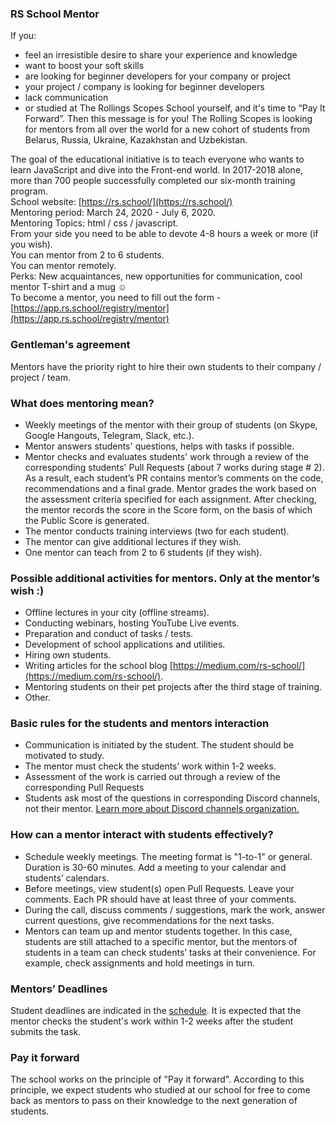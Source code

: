 ### RS School Mentor

If you:

* feel an irresistible desire to share your experience and knowledge
* want to boost your soft skills
* are looking for beginner developers for your company or project
* your project / company is looking for beginner developers
* lack communication
* or studied at The Rollings Scopes School yourself, and it's time to “Pay It Forward”. Then this message is for you! The Rolling Scopes is looking for mentors from all over the world for a new cohort of students from Belarus, Russia, Ukraine, Kazakhstan and Uzbekistan.
  
The goal of the educational initiative is to teach everyone who wants to learn JavaScript and dive into the Front-end world. In 2017-2018 alone, more than 700 people successfully completed our six-month training program.  
School website: [https://rs.school/](https://rs.school/)  
Mentoring period: March 24, 2020 - July 6, 2020.  
Mentoring Topics: html / css / javascript.  
From your side you need to be able to devote 4-8 hours a week or more (if you wish).  
You can mentor from 2 to 6 students.  
You can mentor remotely.  
Perks: New acquaintances, new opportunities for communication, cool mentor T-shirt and a mug ☺️  
To become a mentor, you need to fill out the form - [https://app.rs.school/registry/mentor](https://app.rs.school/registry/mentor)  

### Gentleman's agreement

Mentors have the priority right to hire their own students to their company / project / team.

### What does mentoring mean?

* Weekly meetings of the mentor with their group of students (on Skype, Google Hangouts, Telegram, Slack, etc.).
* Mentor answers students' questions, helps with tasks if possible.
* Mentor checks and evaluates students' work through a review of the corresponding students' Pull Requests (about 7 works during stage # 2). As a result, each student’s PR contains mentor’s comments on the code, recommendations and a final grade. Mentor grades the work based on the assessment criteria specified for each assignment. After checking, the mentor records the score in the Score form, on the basis of which the Public Score is generated.
* The mentor conducts training interviews (two for each student).
* The mentor can give additional lectures if they wish.
* One mentor can teach from 2 to 6 students (if they wish).
  
### Possible additional activities for mentors. Only at the mentor’s wish :)

* Offline lectures in your city (offline streams).
* Conducting webinars, hosting YouTube Live events.
* Preparation and conduct of tasks / tests.
* Development of school applications and utilities.
* Hiring own students.
* Writing articles for the school blog [https://medium.com/rs-school/](https://medium.com/rs-school/).
* Mentoring students on their pet projects after the third stage of training.
* Other.

### Basic rules for the students and mentors interaction

* Communication is initiated by the student. The student should be motivated to study.
* The mentor must check the students’ work within 1-2 weeks.
* Assessment of the work is carried out through a review of the corresponding Pull Requests
* Students ask most of the questions in corresponding Discord channels, not their mentor. [Learn more about Discord channels organization.](discussion-rules.md)

### How can a mentor interact with students effectively?

* Schedule weekly meetings. The meeting format is "1-to-1" or general. Duration is 30-60 minutes. Add a meeting to your calendar and students’ calendars.
* Before meetings, view student(s) open Pull Requests. Leave your comments. Each PR should have at least three of your comments.
* During the call, discuss comments / suggestions, mark the work, answer current questions, give recommendations for the next tasks.
* Mentors can team up and mentor students together. In this case, students are still attached to a specific mentor, but the mentors of students in a team can check students’ tasks at their convenience. For example, check assignments and hold meetings in turn.
  
### Mentors’ Deadlines

Student deadlines are indicated in the [schedule](https://docs.google.com/spreadsheets/d/1c1mN27MqQz7T8DcD_tMwkOSbizu3VFHXGf0eXwW7WGw/edit#gid=0). It is expected that the mentor checks the student's work within 1-2 weeks after the student submits the task.

### Pay it forward

The school works on the principle of "Pay it forward". According to this principle, we expect students who studied at our school for free to come back as mentors to pass on their knowledge to the next generation of students.
